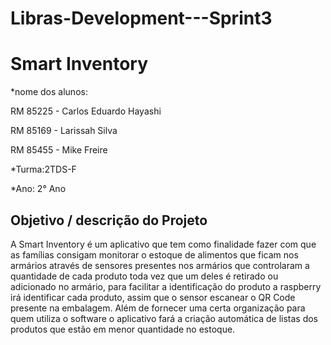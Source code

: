 # Libras-Development---Sprint3

# Smart Inventory

*nome dos alunos: 

RM 85225 - Carlos Eduardo Hayashi

RM 85169 - Larissah Silva

RM 85455 - Mike Freire

*Turma:2TDS-F

*Ano: 2° Ano

## Objetivo / descrição do Projeto

A Smart Inventory é um aplicativo que tem como finalidade fazer com que as famílias consigam monitorar 
o estoque de alimentos que ficam nos armários através de sensores presentes nos armários que controlaram 
a quantidade de cada produto toda vez que um deles é retirado ou adicionado no armário, para facilitar a 
identificação do produto a raspberry irá identificar cada produto, assim que o sensor escanear o QR Code 
presente na embalagem. Além de fornecer uma certa organização para quem utiliza o software o aplicativo 
fará a criação automática de listas dos produtos que estão em menor quantidade no estoque.
